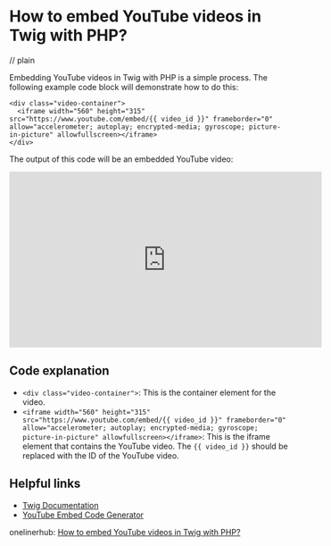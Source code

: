 # How to embed YouTube videos in Twig with PHP?
// plain

Embedding YouTube videos in Twig with PHP is a simple process. The following example code block will demonstrate how to do this:
```
<div class="video-container">
  <iframe width="560" height="315" src="https://www.youtube.com/embed/{{ video_id }}" frameborder="0" allow="accelerometer; autoplay; encrypted-media; gyroscope; picture-in-picture" allowfullscreen></iframe>
</div>
```
The output of this code will be an embedded YouTube video:

<div class="video-container">
  <iframe width="560" height="315" src="https://www.youtube.com/embed/{{ video_id }}" frameborder="0" allow="accelerometer; autoplay; encrypted-media; gyroscope; picture-in-picture" allowfullscreen></iframe>
</div>

## Code explanation

- `<div class="video-container">`: This is the container element for the video.
- `<iframe width="560" height="315" src="https://www.youtube.com/embed/{{ video_id }}" frameborder="0" allow="accelerometer; autoplay; encrypted-media; gyroscope; picture-in-picture" allowfullscreen></iframe>`: This is the iframe element that contains the YouTube video. The `{{ video_id }}` should be replaced with the ID of the YouTube video.

## Helpful links
- [Twig Documentation](https://twig.symfony.com/doc/2.x/)
- [YouTube Embed Code Generator](https://www.embed-code-generator.com/youtube.html)

onelinerhub: [How to embed YouTube videos in Twig with PHP?](https://onelinerhub.com/twig/how-to-embed-youtube-videos-in-twig-with-php-)